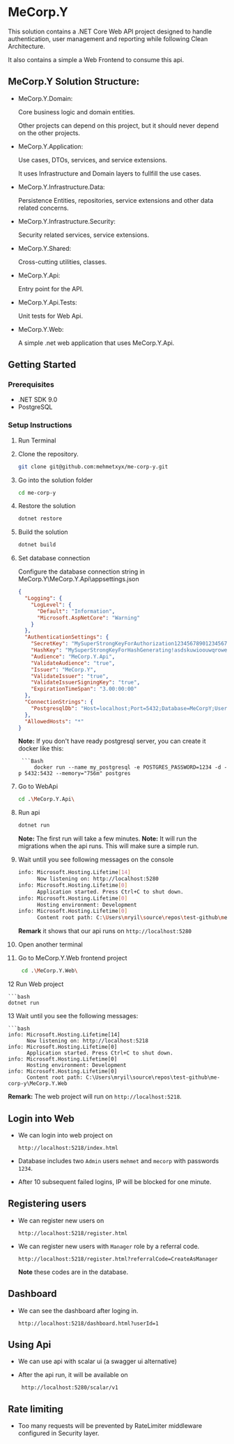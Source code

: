 # MeCorp.Y
This solution contains a .NET Core Web API project designed to handle authentication, user management and reporting while following Clean Architecture.

It also contains a simple a Web Frontend to consume this api.

## MeCorp.Y Solution Structure:

- MeCorp.Y.Domain: 
        
    Core business logic and domain entities. 

    Other projects can depend on this project, but it should never depend on the other projects.

- MeCorp.Y.Application: 
    
    Use cases, DTOs, services, and service extensions.
    
    It uses Infrastructure and Domain layers to fullfill the use cases.

- MeCorp.Y.Infrastructure.Data:

    Persistence Entities, repositories, service extensions and other data related concerns.

- MeCorp.Y.Infrastructure.Security:

    Security related services, service extensions.

- MeCorp.Y.Shared: 
    
    Cross-cutting utilities, classes.

- MeCorp.Y.Api: 

    Entry point for the API.

- MeCorp.Y.Api.Tests: 
    
    Unit tests for Web Api.

- MeCorp.Y.Web: 
    
    A simple .net web application that uses MeCorp.Y.Api.


## Getting Started

### Prerequisites
- .NET SDK 9.0
- PostgreSQL

### Setup Instructions
1. Run Terminal

2. Clone the repository.
   ```bash
   git clone git@github.com:mehmetxyx/me-corp-y.git

3. Go into the solution folder
    ```bash
    cd me-corp-y

4. Restore the solution
    ```bash
    dotnet restore

5. Build the solution
    ```bash
    dotnet build

6. Set database connection

    Configure the database connection string in MeCorp.Y\MeCorp.Y.Api\appsettings.json
    ```json
    {
      "Logging": {
        "LogLevel": {
          "Default": "Information",
          "Microsoft.AspNetCore": "Warning"
        }
      },
      "AuthenticationSettings": {
        "SecretKey": "MySuperStrongKeyForAuthorization12345678901234567890qwertyuiopasdfasdfsadfdf",
        "HashKey": "MySuperStrongKeyForHashGenerating!asdskuwioouwqroweriweriweieieiieieieieieie",
        "Audience": "MeCorp.Y.Api",
        "ValidateAudience": "true",
        "Issuer": "MeCorp.Y",
        "ValidateIssuer": "true",
        "ValidateIssuerSigningKey": "true",
        "ExpirationTimeSpan": "3.00:00:00"
      },
      "ConnectionStrings": {
        "PostgresqlDb": "Host=localhost;Port=5432;Database=MeCorpY;Username=postgres;Password=1234"
      },
      "AllowedHosts": "*"
    }
    ```

    **Note:** If you don't have ready postgresql server, you can create it docker like this:

        ```Bash
            docker run --name my_postgresql -e POSTGRES_PASSWORD=1234 -d -p 5432:5432 --memory="756m" postgres

7. Go to WebApi
    ```bash
    cd .\MeCorp.Y.Api\

8. Run api
    ```bash
    dotnet run
    ```

    **Note:** The first run will take a few minutes.
    **Note:** It will run the migrations when the api runs.
    This will make sure a simple run.

9. Wait untill you see following messages on the console
    ```bash
    info: Microsoft.Hosting.Lifetime[14]
          Now listening on: http://localhost:5280
    info: Microsoft.Hosting.Lifetime[0]
          Application started. Press Ctrl+C to shut down.
    info: Microsoft.Hosting.Lifetime[0]
          Hosting environment: Development
    info: Microsoft.Hosting.Lifetime[0]
          Content root path: C:\Users\mryil\source\repos\test-github\me-corp-y\MeCorp.Y.Api
    ```

    **Remark** it shows that our api runs on `http://localhost:5280`

10. Open another terminal

11. Go to MeCorp.Y.Web frontend project
    ```bash
     cd .\MeCorp.Y.Web\

12 Run Web project

    ```bash
    dotnet run

13 Wait until you see the following messages:

    ```bash
    info: Microsoft.Hosting.Lifetime[14]
          Now listening on: http://localhost:5218
    info: Microsoft.Hosting.Lifetime[0]
          Application started. Press Ctrl+C to shut down.
    info: Microsoft.Hosting.Lifetime[0]
          Hosting environment: Development
    info: Microsoft.Hosting.Lifetime[0]
          Content root path: C:\Users\mryil\source\repos\test-github\me-corp-y\MeCorp.Y.Web
 
 
   **Remark:** The web project will run on `http://localhost:5218`.


## Login into Web

- We can login into web project on 
  ```url
  http://localhost:5218/index.html

- Database includes two `Admin` users `mehmet` and `mecorp` with passwords `1234`.

- After 10 subsequent failed logins, IP will be blocked for one minute.

## Registering users
- We can register new users on 
  ```url
  http://localhost:5218/register.html

- We can register new users with `Manager` role by a referral code.
  ```url
  http://localhost:5218/register.html?referralCode=CreateAsManager
  ```

  **Note** these codes are in the database.

## Dashboard

  - We can see the dashboard after loging in.
      ```url
      http://localhost:5218/dashboard.html?userId=1

## Using Api
   
   - We can use api with scalar ui (a swagger ui alternative)

   - After the api run, it will be available on
       ```url
        http://localhost:5280/scalar/v1

## Rate limiting

   - Too many requests will be prevented by RateLimiter middleware configured in Security layer.


